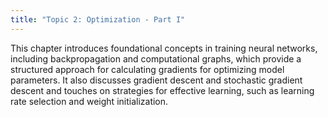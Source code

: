 ```yaml
---
title: "Topic 2: Optimization - Part I"
---
```

This chapter introduces foundational concepts in training neural networks, including backpropagation and computational graphs, which provide a structured approach for calculating gradients for optimizing model parameters. It also discusses gradient descent and stochastic gradient descent and touches on strategies for effective learning, such as learning rate selection and weight initialization.
